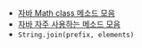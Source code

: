 - [자바 Math class 메소드 모음](http://improver.tistory.com/121)
- [자바 자주 사용하는 메소드 모음](http://tworab.tistory.com/category/IT%20Story/about%20Java?page=2)
- `String.join(prefix, elements)`

